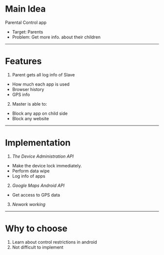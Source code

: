 # Main Idea

Parental Control app
 * Target: Parents 
 * Problem: Get more info. about their children

---

# Features

1. Parent gets all log info of Slave  
 * How much each app is used
 * Browser history
 * GPS info
2. Master is able to:  
 * Block any app on child side
 * Block any website   
---

# Implementation  

1. _The Device Administration API_
 * Make the device lock immediately.
 * Perform data wipe  
 * Log info of apps  
 
2. _Google Maps Android API_  
 * Get access to GPS data

3. _Nework working_  
 
---
# Why to choose

1. Learn about control restrictions in android
2. Not difficult to implement
